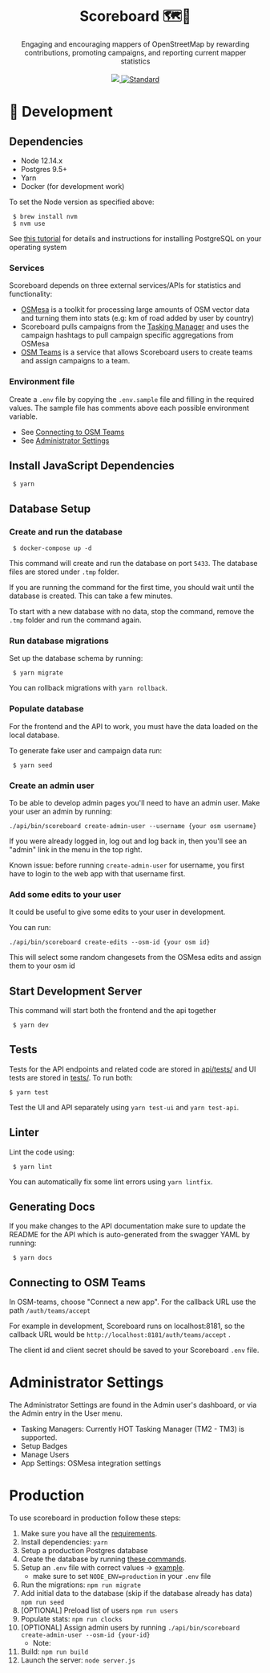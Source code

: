
<h1 align="center">Scoreboard 🗺🎯</h1>

<div align="center">
Engaging and encouraging mappers of OpenStreetMap by rewarding contributions, promoting campaigns, and reporting current mapper statistics
</div>

<br />
<div align="center">
  <a href="https://circleci.com/gh/developmentseed/scoreboard">
    <img src="https://circleci.com/gh/developmentseed/scoreboard.png" />
  </a>
  <a href="https://standardjs.com">
    <img src="https://img.shields.io/badge/code%20style-standard-brightgreen.svg?style=flat-square"
      alt="Standard" />
  </a>
</div>

# 🔨 Development

## Dependencies

- Node 12.14.x
- Postgres 9.5+
- Yarn
- Docker (for development work)

To set the Node version as specified above:

     $ brew install nvm
     $ nvm use

See [this tutorial](https://www.postgresql.org/download/) for details and instructions for installing PostgreSQL on your operating system

### Services

Scoreboard depends on three external services/APIs for statistics and functionality:
- [OSMesa](https://github.com/azavea/osmesa) is a toolkit for processing large amounts of OSM vector data and turning them into stats (e.g: km of road added by user by country)
- Scoreboard pulls campaigns from the [Tasking Manager](https://github.com/hotosm/tasking-manager) and uses the campaign hashtags to pull campaign specific aggregations from OSMesa
- [OSM Teams](https://github.com/developmentseed/osm-teams) is a service that allows Scoreboard users to create teams and assign campaigns to a team.

### Environment file

Create a `.env` file by copying the `.env.sample` file and filling in the
required values. The sample file has comments above each possible environment
variable.

- See [Connecting to OSM Teams](#connecting-to-osm-teams)
- See [Administrator Settings](#administrator-settings)

## Install JavaScript Dependencies

     $ yarn

## Database Setup

### Create and run the database

     $ docker-compose up -d

This command will create and run the database on port `5433`. The database files are stored under `.tmp` folder.

If you are running the command for the first time, you should wait until the database is created. This can take a few minutes.

To start with a new database with no data, stop the command, remove the `.tmp` folder and run the command again.

### Run database migrations

Set up the database schema by running:

     $ yarn migrate

You can rollback migrations with `yarn rollback`.

### Populate database

For the frontend and the API to work, you must have the data loaded on the local database.

To generate fake user and campaign data run:

     $ yarn seed

### Create an admin user

To be able to develop admin pages you'll need to have an admin user.
Make your user an admin by running:

```
./api/bin/scoreboard create-admin-user --username {your osm username}
```

If you were already logged in, log out and log back in, then you'll see an "admin" link in the menu in the top right.

Known issue: before running `create-admin-user` for username, you first have to login to the web app with that username first.

### Add some edits to your user

It could be useful to give some edits to your user in development.

You can run:

```
./api/bin/scoreboard create-edits --osm-id {your osm id}
```

This will select some random changesets from the OSMesa edits and assign them to your osm id

## Start Development Server

This command will start both the frontend and the api together

     $ yarn dev

## Tests

Tests for the API endpoints and related code are stored in [api/tests/](api/tests/) and UI tests are stored in [tests/](tests/). To run both:

    $ yarn test

Test the UI and API separately using `yarn test-ui` and `yarn test-api`.

## Linter

Lint the code using:

     $ yarn lint

You can automatically fix some lint errors using `yarn lintfix`.

## Generating Docs

If you make changes to the API documentation make sure to update the README for the API which is auto-generated from the swagger YAML by running:

     $ yarn docs

## Connecting to OSM Teams

In OSM-teams, choose "Connect a new app". For the callback URL use the path
`/auth/teams/accept`

For example in development, Scoreboard runs on localhost:8181, so the
callback URL would be `http://localhost:8181/auth/teams/accept` .

The client id and client secret should be saved to your Scoreboard `.env` file.

# Administrator Settings

The Administrator Settings are found in the Admin user's dashboard, or
via the Admin entry in the User menu.

- Tasking Managers:  Currently HOT Tasking Manager (TM2 - TM3) is supported.
- Setup Badges
- Manage Users
- App Settings: OSMesa integration settings

# Production

To use scoreboard in production follow these steps:

1. Make sure you have all the [requirements](#dependencies).
1. Install dependencies: `yarn`
1. Setup a production Postgres database
1. Create the database by running [these commands](scripts/create-dev-db.sh).
1. Setup an `.env` file with correct values -> [example](.env.sample).
   - make sure to set `NODE_ENV=production` in your `.env` file
1. Run the migrations: `npm run migrate`
1. Add initial data to the database (skip if the database already has data) `npm run seed`
1. [OPTIONAL] Preload list of users `npm run users`
1. Populate stats: `npm run clocks`
1. [OPTIONAL] Assign admin users by running `./api/bin/scoreboard create-admin-user --osm-id {your-id}`
   - Note: 
1. Build: `npm run build`
1. Launch the server: `node server.js`
